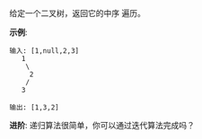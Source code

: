 给定一个二叉树，返回它的中序 遍历。

**示例**:

```
输入: [1,null,2,3]
   1
    \
     2
    /
   3

输出: [1,3,2]
```
**进阶**: 递归算法很简单，你可以通过迭代算法完成吗？
